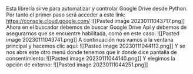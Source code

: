 Esta librería sirve para automatizar y controlar Google Drive desde Python. Por tanto el primer paso será acceder a este link:
https://console.cloud.google.com/
![[Pasted image 20230111043717.png]]
Ahora en el buscador debemos de buscar Google Drive Api y debemos de asegurarnos que se encuentre habilitada, como en este caso:
![[Pasted image 20230111043741.png]]
A continuación nos vamos a la ventana principal y hacemos clic aquí:
![[Pasted image 20230111044113.png]]
Y se nos abre este otro menú donde tenemos que ir donde dice pantalla de consentimiento:
![[Pasted image 20230111044140.png]]
Y elegimos la opción de externo:
![[Pasted image 20230111044251.png]]
